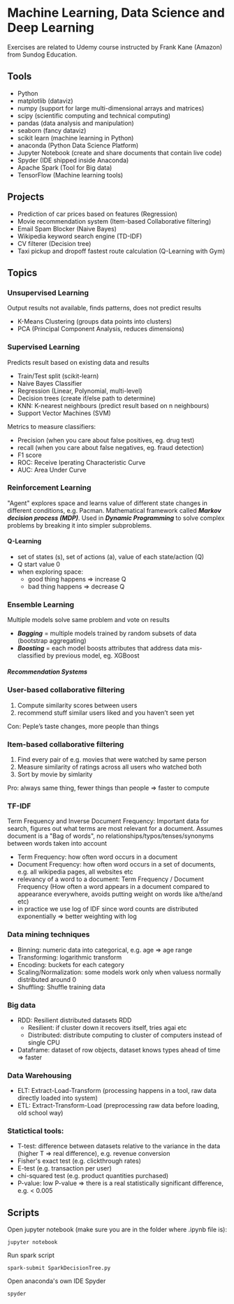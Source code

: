 # Machine Learning, Data Science and Deep Learning

Exercises are related to Udemy course instructed by Frank Kane (Amazon) from Sundog Education.

## Tools

- Python
- matplotlib (dataviz)
- numpy (support for large multi-dimensional arrays and matrices)
- scipy (scientific computing and technical computing)
- pandas (data analysis and manipulation)
- seaborn (fancy dataviz)
- scikit learn (machine learning in Python)
- anaconda (Python Data Science Platform)
- Jupyter Notebook (create and share documents that contain live code)
- Spyder (IDE shipped inside Anaconda)
- Apache Spark (Tool for Big data)
- TensorFlow (Machine learning tools)

## Projects

- Prediction of car prices based on features (Regression)
- Movie recommendation system (Item-based Collaborative filtering)
- Email Spam Blocker (Naive Bayes)
- Wikipedia keyword search engine (TD-IDF)
- CV filterer (Decision tree)
- Taxi pickup and dropoff fastest route calculation (Q-Learning with Gym)

## Topics

### Unsupervised Learning

Output results not available, finds patterns, does not predict results

- K-Means Clustering (groups data points into clusters)
- PCA (Principal Component Analysis, reduces dimensions)

### Supervised Learning

Predicts result based on existing data and results

- Train/Test split (scikit-learn)
- Naive Bayes Classifier
- Regression (Linear, Polynomial, multi-level)
- Decision trees (create if/else path to determine)
- KNN: K-nearest neighbours (predict result based on n neighbours)
- Support Vector Machines (SVM)

Metrics to measure classifiers:

- Precision (when you care about false positives, eg. drug test)
- recall (when you care about false negatives, eg. fraud detection)
- F1 score
- ROC: Receive Iperating Characteristic Curve
- AUC: Area Under Curve

### Reinforcement Learning

"Agent" explores space and learns value of different state changes in different conditions, e.g. Pacman. Mathematical framework called **_Markov decision process (MDP)_**. Used in **_Dynamic Programming_** to solve complex problems by breaking it into simpler subproblems.

#### Q-Learning

- set of states (s), set of actions (a), value of each state/action (Q)
- Q start value 0
- when exploring space:
  - good thing happens => increase Q
  - bad thing happens => decrease Q

### Ensemble Learning

Multiple models solve same problem and vote on results

- **_Bagging_** = multiple models trained by random subsets of data (bootstrap aggregating)
- **_Boosting_** = each model boosts attributes that address data mis-classified by previous model, eg. XGBoost

##### Recommendation Systems

### User-based collaborative filtering

1. Compute similarity scores between users
2. recommend stuff similar users liked and you haven’t seen yet

Con: Peple’s taste changes, more people than things

### Item-based collaborative filtering

1. Find every pair of e.g. movies that were watched by same person
2. Measure similarity of ratings across all users who watched both
3. Sort by movie by simlarity

Pro: always same thing, fewer things than people => faster to compute

### TF-IDF

Term Frequency and Inverse Document Frequency: Important data for search, figures out what terms are most relevant for a document. Assumes document is a "Bag of words", no relationships/typos/tenses/synonyms between words taken into account

- Term Frequency: how often word occurs in a document
- Document Frequency: how often word occurs in a set of documents, e.g. all wikipedia pages, all websites etc
- relevancy of a word to a document: Term Frequency / Document Frequency (How often a word appears in a document compared to appearance everywhere, avoids putting weight on words like a/the/and etc)
- in practice we use log of IDF since word counts are distributed exponentially => better weighting with log

### Data mining techniques

- Binning: numeric data into categorical, e.g. age => age range
- Transforming: logarithmic transform
- Encoding: buckets for each category
- Scaling/Normalization: some models work only when valuess normally distributed around 0
- Shuffling: Shuffle training data

### Big data

- RDD: Resilient distributed datasets RDD
  - Resilient: if cluster down it recovers itself, tries agai etc
  - Distributed: distribute computing to cluster of computers instead of single CPU
- Dataframe: dataset of row objects, dataset knows types ahead of time => faster

### Data Warehousing

- ELT: Extract-Load-Transform (processing happens in a tool, raw data directly loaded into system)
- ETL: Extract-Transform-Load (preprocessing raw data before loading, old school way)

### Statictical tools:

- T-test: difference between datasets relative to the variance in the data (higher T => real difference), e.g. revenue conversion
- Fisher's exact test (e.g. clickthrough rates)
- E-test (e.g. transaction per user)
- chi-squared test (e.g. product quantities purchased)
- P-value: low P-value => there is a real statistically significant difference, e.g. < 0.005

## Scripts

Open jupyter notebook (make sure you are in the folder where .ipynb file is):

```
jupyter notebook
```

Run spark script

```
spark-submit SparkDecisionTree.py
```

Open anaconda's own IDE Spyder

```
spyder
```
